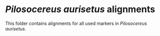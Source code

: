 # ***Pilosocereus aurisetus* alignments**
This folder contains alignments for all used markers in *Pilosocereus aurisetus*.